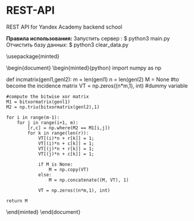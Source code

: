 # REST-API
REST API for Yandex Academy backend school

<B>Правила использования:</B>
Запустить сервер :
$ python3 main.py
Отчистить базу данных:
$ python3 clear_data.py

\usepackage{minted}

\begin{document}
\begin{minted}{python}
import numpy as np
    
def incmatrix(genl1,genl2):
    m = len(genl1)
    n = len(genl2)
    M = None #to become the incidence matrix
    VT = np.zeros((n*m,1), int)  #dummy variable
    
    #compute the bitwise xor matrix
    M1 = bitxormatrix(genl1)
    M2 = np.triu(bitxormatrix(genl2),1) 

    for i in range(m-1):
        for j in range(i+1, m):
            [r,c] = np.where(M2 == M1[i,j])
            for k in range(len(r)):
                VT[(i)*n + r[k]] = 1;
                VT[(i)*n + c[k]] = 1;
                VT[(j)*n + r[k]] = 1;
                VT[(j)*n + c[k]] = 1;
                
                if M is None:
                    M = np.copy(VT)
                else:
                    M = np.concatenate((M, VT), 1)
                
                VT = np.zeros((n*m,1), int)
    
    return M
\end{minted}
\end{document}
